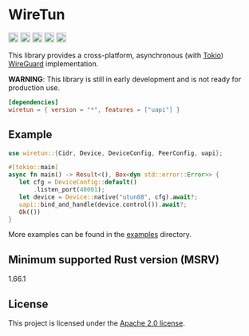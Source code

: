 # WireTun

[<img alt="github" height="20" src="https://img.shields.io/badge/github-zarvd/wiretun-8da0cb?style=for-the-badge&labelColor=555555&logo=github">](https://github.com/zarvd/wiretun)
[<img alt="crates.io" height="20" src="https://img.shields.io/crates/v/wiretun.svg?style=for-the-badge&color=fc8d62&logo=rust">](https://crates.io/crates/wiretun)
[<img alt="docs.rs" height="20" src="https://img.shields.io/docsrs/wiretun?style=for-the-badge">](https://docs.rs/wiretun)
[<img alt="build status" height="20" src="https://img.shields.io/github/actions/workflow/status/zarvd/wiretun/ci.yml?branch=master&style=for-the-badge">](https://github.com/zarvd/wiretun/actions?query%3Amaster)
[<img alt="dependency status" height="20" src="https://deps.rs/repo/github/zarvd/wiretun/status.svg?style=for-the-badge&t=0">](https://deps.rs/repo/github/zarvd/wiretun)

This library provides a cross-platform, asynchronous (with [Tokio](https://tokio.rs/)) [WireGuard](https://www.wireguard.com/) implementation.

**WARNING**: This library is still in early development and is not ready for production use.

```toml
[dependencies]
wiretun = { version = "*", features = ["uapi"] }
```

## Example

```rust
use wiretun::{Cidr, Device, DeviceConfig, PeerConfig, uapi};

#[tokio::main]
async fn main() -> Result<(), Box<dyn std::error::Error>> {
   let cfg = DeviceConfig::default()
       .listen_port(40001);
   let device = Device::native("utun88", cfg).await?;
   uapi::bind_and_handle(device.control()).await?;
   Ok(())
}
```

More examples can be found in the [examples](examples) directory.

## Minimum supported Rust version (MSRV)

1.66.1

## License

This project is licensed under the [Apache 2.0 license](LICENSE).
